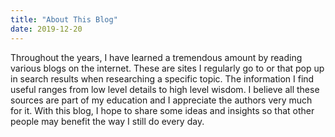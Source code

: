 ```yaml
---
title: "About This Blog"
date: 2019-12-20
---
```


Throughout the years, I have learned a tremendous amount by reading various blogs on the internet. These are sites I regularly go to or that pop up in search results when researching a specific topic. The information I find useful ranges from low level details to high level wisdom. I believe all these sources are part of my education and I appreciate the authors very much for it. With this blog, I hope to share some ideas and insights so that other people may benefit the way I still do every day.
